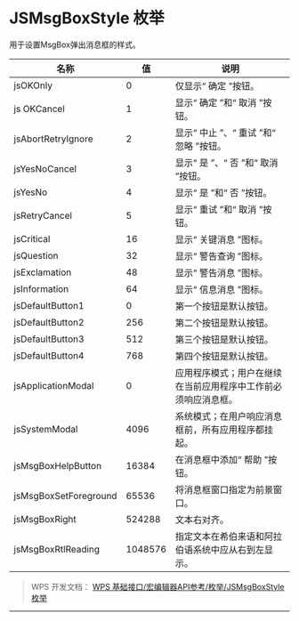 # JSMsgBoxStyle 枚举

用于设置MsgBox弹出消息框的样式。

| 名称                  | 值      | 说明                                                           |
|-----------------------|---------|----------------------------------------------------------------|
| jsOKOnly              | 0       | 仅显示“ 确定 ”按钮。                                           |
| js OKCancel           | 1       | 显示“ 确定 ”和“ 取消 ”按钮。                                   |
| jsAbortRetryIgnore    | 2       | 显示“ 中止 ”、“ 重试 ”和“ 忽略 ”按钮。                         |
| jsYesNoCancel         | 3       | 显示“ 是 ”、“ 否 ”和“ 取消 ”按钮。                             |
| jsYesNo               | 4       | 显示“ 是 ”和“ 否 ”按钮。                                       |
| jsRetryCancel         | 5       | 显示“ 重试 ”和“ 取消 ”按钮。                                   |
| jsCritical            | 16      | 显示“ 关键消息 ”图标。                                         |
| jsQuestion            | 32      | 显示“ 警告查询 ”图标。                                         |
| jsExclamation         | 48      | 显示“ 警告消息 ”图标。                                         |
| jsInformation         | 64      | 显示“ 信息消息 ”图标。                                         |
| jsDefaultButton1      | 0       | 第一个按钮是默认按钮。                                         |
| jsDefaultButton2      | 256     | 第二个按钮是默认按钮。                                         |
| jsDefaultButton3      | 512     | 第三个按钮是默认按钮。                                         |
| jsDefaultButton4      | 768     | 第四个按钮是默认按钮。                                         |
| jsApplicationModal    | 0       | 应用程序模式；用户在继续在当前应用程序中工作前必须响应消息框。 |
| jsSystemModal         | 4096    | 系统模式；在用户响应消息框前，所有应用程序都挂起。             |
| jsMsgBoxHelpButton    | 16384   | 在消息框中添加“ 帮助 ”按钮。                                   |
| jsMsgBoxSetForeground | 65536   | 将消息框窗口指定为前景窗口。                                   |
| jsMsgBoxRight         | 524288  | 文本右对齐。                                                   |
| jsMsgBoxRtlReading    | 1048576 | 指定文本在希伯来语和阿拉伯语系统中应从右到左显示。             |

> WPS 开发文档： [WPS 基础接口/宏编辑器API参考/枚举/JSMsgBoxStyle 枚举](https://qn.cache.wpscdn.cn/encs/doc/office_v19/topics/WPS%20%E5%9F%BA%E7%A1%80%E6%8E%A5%E5%8F%A3/%E5%AE%8F%E7%BC%96%E8%BE%91%E5%99%A8API%E5%8F%82%E8%80%83/%E6%9E%9A%E4%B8%BE/JSMsgBoxStyle%20%E6%9E%9A%E4%B8%BE.html)

------------------------------------------------------------------------
